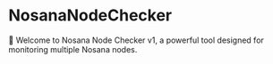 # NosanaNodeChecker
🚀 Welcome to Nosana Node Checker v1, a powerful tool designed for monitoring multiple Nosana nodes.

